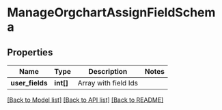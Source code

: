 # ManageOrgchartAssignFieldSchema

## Properties
Name | Type | Description | Notes
------------ | ------------- | ------------- | -------------
**user_fields** | **int[]** | Array with field Ids | 

[[Back to Model list]](../README.md#documentation-for-models) [[Back to API list]](../README.md#documentation-for-api-endpoints) [[Back to README]](../README.md)


